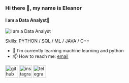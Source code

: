 ### Hi there 👋, my name is Eleanor
#### I am a Data Analyst🤔
![I am a Data Analyst](https://www.gif-maniac.com/gifs/50/49729.gif)


Skills: PYTHON / SQL / ML / JAVA / C++

- 🌱 I’m currently learning machine learning and python 
- 📫 How to reach me: [email](i@elfysh.ru) 




[<img src='https://cdn.jsdelivr.net/npm/simple-icons@3.0.1/icons/github.svg' alt='github' height='40'>](https://github.com/elfysh)  [<img src='https://cdn.jsdelivr.net/npm/simple-icons@3.0.1/icons/instagram.svg' alt='instagram' height='40'>](https://www.instagram.com/ellfysh/)  [<img src='https://cdn.jsdelivr.net/npm/simple-icons@3.0.1/icons/telegram.svg' alt='telegram' height='40'>](elfysh)  
